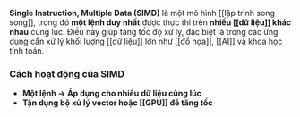 **Single Instruction, Multiple Data (SIMD)** là một mô hình [[lập trình song song]], trong đó **một lệnh duy nhất** được thực thi trên **nhiều [[dữ liệu]] khác nhau** cùng lúc. Điều này giúp tăng tốc độ xử lý, đặc biệt là trong các ứng dụng cần xử lý khối lượng [[dữ liệu]] lớn như [[đồ họa]], [[AI]] và khoa học tính toán.

### Cách hoạt động của SIMD
- **Một lệnh → Áp dụng cho nhiều dữ liệu cùng lúc**  
- **Tận dụng bộ xử lý vector hoặc [[GPU]] để tăng tốc**